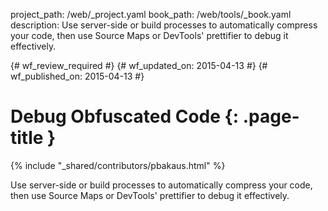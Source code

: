 project_path: /web/_project.yaml
book_path: /web/tools/_book.yaml
description: Use server-side or build processes to automatically compress your code, then use Source Maps or DevTools' prettifier to debug it effectively.

{# wf_review_required #}
{# wf_updated_on: 2015-04-13 #}
{# wf_published_on: 2015-04-13 #}

# Debug Obfuscated Code {: .page-title }

{% include "_shared/contributors/pbakaus.html" %}

Use server-side or build processes to automatically compress your code, then use Source Maps or DevTools' prettifier to debug it effectively.

